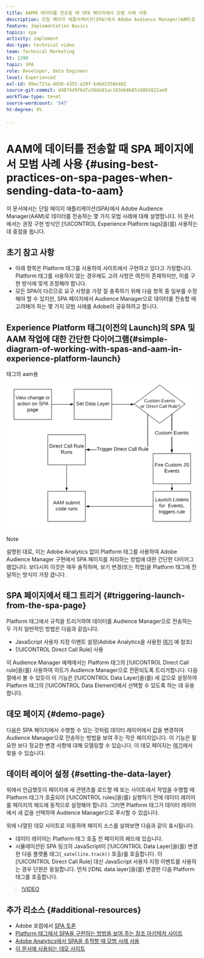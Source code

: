 ```yaml
---
title: AAM에 데이터를 전송할 때 SPA 페이지에서 모범 사례 사용
description: 단일 페이지 애플리케이션(SPA)에서 Adobe Audience Manager(AAM)로 데이터를 전송하기 위한 모범 사례에 대해 알아봅니다. 이 문서에서는 권장 구현 방식인 Experience Platform 태그를 사용하는 방법에 중점을 둡니다.
feature: Implementation Basics
topics: spa
activity: implement
doc-type: technical video
team: Technical Marketing
kt: 1390
topic: SPA
role: Developer, Data Engineer
level: Experienced
exl-id: 99ec723a-dd56-4355-a29f-bd6d2356b402
source-git-commit: d4874d9f6d7a36bb81ac183eb8b853d893822ae0
workflow-type: tm+mt
source-wordcount: '547'
ht-degree: 0%

---
```


# AAM에 데이터를 전송할 때 SPA 페이지에서 모범 사례 사용 {#using-best-practices-on-spa-pages-when-sending-data-to-aam}

이 문서에서는 단일 페이지 애플리케이션(SPA)에서 Adobe Audience Manager(AAM)로 데이터를 전송하는 몇 가지 모범 사례에 대해 설명합니다. 이 문서에서는 권장 구현 방식인 [!UICONTROL Experience Platform tags]을(를) 사용하는 데 중점을 둡니다.

## 초기 참고 사항

* 아래 항목은 Platform 태그를 사용하여 사이트에서 구현하고 있다고 가정합니다. Platform 태그를 사용하지 않는 경우에도 고려 사항은 여전히 존재하지만, 이를 구현 방식에 맞게 조정해야 합니다.
* 모든 SPA이 다르므로 요구 사항을 가장 잘 충족하기 위해 다음 항목 중 일부를 수정해야 할 수 있지만, SPA 페이지에서 Audience Manager으로 데이터를 전송할 때 고려해야 하는 몇 가지 모범 사례를 Adobe이 공유하려고 합니다.

## Experience Platform 태그(이전의 Launch)의 SPA 및 AAM 작업에 대한 간단한 다이어그램{#simple-diagram-of-working-with-spas-and-aam-in-experience-platform-launch}

태그의 aam용 ![spa](assets/spa_for_aam_in_launch.png)

>[!NOTE]
>설명된 대로, 이는 Adobe Analytics 없이 Platform 태그를 사용하여 Adobe Audience Manager 구현에서 SPA 페이지를 처리하는 방법에 대한 간단한 다이어그램입니다. 보다시피 이것은 매우 솔직하며, 보기 변경(또는 작업)을 Platform 태그에 전달하는 방식이 가장 큽니다.

## SPA 페이지에서 태그 트리거 {#triggering-launch-from-the-spa-page}

Platform 태그에서 규칙을 트리거하여 데이터를 Audience Manager으로 전송하는 두 가지 일반적인 방법은 다음과 같습니다.

* JavaScript 사용자 지정 이벤트 설정(Adobe Analytics을 사용한 [여기](https://helpx.adobe.com/analytics/kt/using/spa-analytics-best-practices-feature-video-use.html) 예 참조)
* [!UICONTROL Direct Call Rule] 사용

이 Audience Manager 예제에서는 Platform 태그의 [!UICONTROL Direct Call rule]을(를) 사용하여 히트가 Audience Manager으로 전환되도록 트리거합니다. 다음 절에서 볼 수 있듯이 이 기능은 [!UICONTROL Data Layer]을(를) 새 값으로 설정하여 Platform 태그의 [!UICONTROL Data Element]에서 선택할 수 있도록 하는 데 유용합니다.

## 데모 페이지 {#demo-page}

다음은 SPA 페이지에서 수행할 수 있는 것처럼 데이터 레이어에서 값을 변경하여 Audience Manager으로 전송하는 방법을 보여 주는 작은 페이지입니다. 이 기능은 필요한 보다 정교한 변경 사항에 대해 모델링할 수 있습니다. 이 데모 페이지는 [여기](https://aam.enablementadobe.com/SPA-Launch.html)에서 찾을 수 있습니다.

## 데이터 레이어 설정 {#setting-the-data-layer}

위에서 언급했듯이 페이지에 새 콘텐츠를 로드할 때 또는 사이트에서 작업을 수행할 때 Platform 태그가 호출되어 [!UICONTROL rules]을(를) 실행하기 전에 데이터 레이어를 페이지의 헤드에 동적으로 설정해야 합니다. 그러면 Platform 태그가 데이터 레이어에서 새 값을 선택하여 Audience Manager으로 푸시할 수 있습니다.

위에 나열된 데모 사이트로 이동하여 페이지 소스를 살펴보면 다음과 같이 표시됩니다.

* 데이터 레이어는 Platform 태그 호출 전 페이지의 헤드에 있습니다.
* 시뮬레이션된 SPA 링크의 JavaScript이 [!UICONTROL Data Layer]을(를) 변경한 다음 플랫폼 태그(`_satellite.track()` 호출)를 호출합니다. 이 [!UICONTROL Direct Call Rule] 대신 JavaScript 사용자 지정 이벤트를 사용하는 경우 단원은 동일합니다. 먼저 [!DNL data layer]을(를) 변경한 다음 Platform 태그를 호출합니다.

>[!VIDEO](https://video.tv.adobe.com/v/34821/?quality=12&captions=kor)

## 추가 리소스 {#additional-resources}

* Adobe 포럼에서 [SPA 토론](https://forums.adobe.com/thread/2451022)
* [Platform 태그에서 SPA을 구현하는 방법을 보여 주는 참조 아키텍처 사이트](https://helpx.adobe.com/experience-manager/kt/integration/using/launch-reference-architecture-SPA-tutorial-implement.html)
* [Adobe Analytics에서 SPA을 추적할 때 모범 사례 사용](https://helpx.adobe.com/analytics/kt/using/spa-analytics-best-practices-feature-video-use.html)
* [이 문서에 사용되는 데모 사이트](https://aam.enablementadobe.com/SPA-Launch.html)
